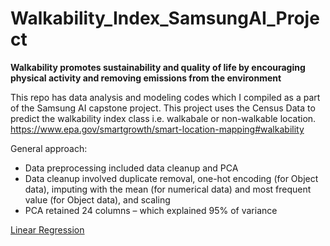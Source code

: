 # Walkability_Index_SamsungAI_Project

**Walkability promotes sustainability and quality of life by encouraging physical activity and removing emissions from the environment**

This repo has data analysis and modeling codes which I compiled as a part of the Samsung AI capstone project.
This project uses the Census Data to predict the walkability index class i.e. walkabale or non-walkable location. https://www.epa.gov/smartgrowth/smart-location-mapping#walkability 

General approach:
- Data preprocessing included data cleanup and PCA
- Data cleanup involved duplicate removal, one-hot encoding (for Object data), imputing with the mean (for numerical data) and most frequent value (for Object data), and scaling
- PCA retained 24 columns – which explained 95% of variance

[Linear Regression](https://github.com/dap29/Walkability_Index_SamsungAI_Project/blob/main/Supervised_ML_Linear_Regression.ipynb)


